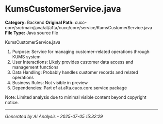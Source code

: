 # KumsCustomerService.java

**Category:** Backend
**Original Path:** cuco-core/src/main/java/at/a1ta/cuco/core/service/KumsCustomerService.java
**File Type:** Java source file

KumsCustomerService.java
1. Purpose: Service for managing customer-related operations through KUMS system
2. User Interactions: Likely provides customer data access and management functions
3. Data Handling: Probably handles customer records and related operations
4. Business Rules: Not visible in preview
5. Dependencies: Part of at.a1ta.cuco.core.service package

Note: Limited analysis due to minimal visible content beyond copyright notice.

---
*Generated by AI Analysis - 2025-07-05 15:32:29*
